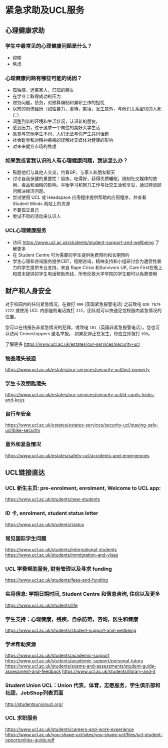 # 紧急求助及UCL服务

## 心理健康求助

### 学生中最常见的心理健康问题是什么？
- 抑郁
- 焦虑

### 心理健康问题有哪些可能的诱因？
- 孤独感，远离家人，已知的朋友
- 在学业上取得成功的压力
- 财务问题，债务，对预算编制和兼职工作的担忧
- 以前的创伤经历（如性暴力，虐待，欺凌，发生意外，与他们关系密切的人死亡）
- 调整到新的环境和生活状况，认识新的朋友。
- 感到压力，过于追求一个向往的美好大学生活
- 感觉与其他学生不同，人们无法与你产生共同话题
- 社会耻辱和对精神疾病的误解社交媒体对健康的影响
- 对未来就业市场的焦虑

### 如果我或者我认识的人有心理健康问题，我该怎么办？
- 鼓励他们与其他人交谈，约看GP，与家人和朋友聊天
- 讨论自我保健的重要性：锻炼，吃得好，获得优质睡眠，限制社交媒体的使用，毒品和酒精的影响，平衡学习和努力工作与社交生活和享受，通过聘请顾问解决经济问题。
- 尝试使用 UCL 或 Headspace 应用程序提供帮助的应用程序，并查看 Student Minds 网站上的资源
- 不要孤立自己 
- 尝试不同的活动来认识人

### UCL心理健康服务
- 访问 https://www.ucl.ac.uk/students/student-support-and-wellbeing 了解更多
- 在 Student Centre 可为需要的学生提供免费预约和长期预约
- 学生心理和咨询服务提供CBT，短期咨询，精神支持和小组研讨会为遭受性暴力的学生提供专业支持，来自 Rape Crisis 和Survivors UK, Care First在晚上和周末提供的学生电话帮助热线，所有伦敦大学学院的学生都可以免费使用


## 财产和人身安全

对于校园内的任何紧急情况，在拨打 `999` (英国紧急报警电话) 之前致电 `020 7679 2222` 或使用 UCL 内部座机电话拨打 `222`，团队就可以快速定位校园内紧急情况的位置。

您可以在线报告非紧急情况的犯罪，或致电 `101`（英国非紧急报警电话）。您也可以访问 Crimestoppers 匿名举报。 如果犯罪正在发生，你应立即拨打 `999`。

了解更多 https://www.ucl.ac.uk/estates/our-services/security-ucl

### 物品遗失被盗
https://www.ucl.ac.uk/estates/our-services/security-ucl/lost-property

### 学生卡及钥匙遗失
https://www.ucl.ac.uk/estates/our-services/security-ucl/id-cards-locks-and-keys

### 自行车安全
https://www.ucl.ac.uk/estates/estates-services/security-ucl/staying-safe-ucl/bike-security

### 意外和紧急情况
https://www.ucl.ac.uk/estates/safety-ucl/accidents-and-emergencies


## UCL链接直达

### UCL 新生主页: pre-enrolment, enrolment, Welcome to UCL app: 

https://www.ucl.ac.uk/students/new-students


### ID 卡, enrolment, student status letter

https://www.ucl.ac.uk/students/status


### 常见国际学生问题

https://www.ucl.ac.uk/students/international-students
https://www.ucl.ac.uk/students/immigration-and-visas


### UCL 学费帮助服务, 财务管理以及寻求 funding

https://www.ucl.ac.uk/students/fees-and-funding


### 实用信息: 学期日期时间, Student Centre 和信息咨询, 住宿以及更多

https://www.ucl.ac.uk/students/life


### 学生支持：心理健康，残疾，自杀防范，咨询，医生和健康

https://www.ucl.ac.uk/students/student-support-and-wellbeing


### 学术帮助资源

https://www.ucl.ac.uk/students/academic-support
https://www.ucl.ac.uk/students/academic-support/personal-tutors
https://www.ucl.ac.uk/students/exams-and-assessments/student-guide-assessment-and-feedback
https://www.ucl.ac.uk/students/library-and-it


### Student Union UCL：Union 代表，体育，志愿服务，学生俱乐部和社团，JobShop列表页面

http://studentsunionucl.org/


### UCL 求职服务

https://www.ucl.ac.uk/students/careers-and-work-experience
https://www.ucl.ac.uk/you-shape-ucl/sites/you-shape-ucl/files/ucl-student-opportunities-guide.pdf